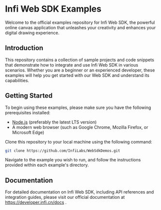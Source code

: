 # Infi Web SDK Examples

Welcome to the official examples repository for Infi Web SDK, the powerful online canvas application that unleashes your creativity and enhances your digital drawing experience.

## Introduction

This repository contains a collection of sample projects and code snippets that demonstrate how to integrate and use Infi Web SDK in various scenarios. Whether you are a beginner or an experienced developer, these examples will help you get started with our Web SDK and understand its capabilities.

## Getting Started

To begin using these examples, please make sure you have the following prerequisites installed:

- [Node.js](https://nodejs.org/) (preferably the latest LTS version)
- A modern web browser (such as Google Chrome, Mozilla Firefox, or Microsoft Edge)

Clone this repository to your local machine using the following command:

```sh
git clone https://github.com/InfiLabs/WebSdkDemos.git
```

Navigate to the example you wish to run, and follow the instructions provided within each example's directory.


## Documentation
For detailed documentation on Infi Web SDK, including API references and integration guides, please visit our official documentation at https://developer.infi.cn/docs .